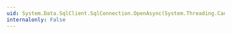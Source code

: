 ```yaml
---
uid: System.Data.SqlClient.SqlConnection.OpenAsync(System.Threading.CancellationToken)
internalonly: False
---
```

